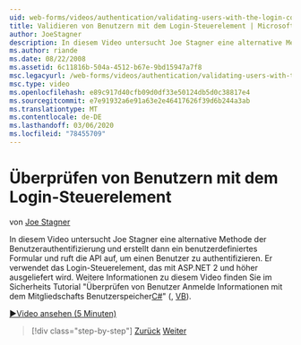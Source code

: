 ```yaml
---
uid: web-forms/videos/authentication/validating-users-with-the-login-control
title: Validieren von Benutzern mit dem Login-Steuerelement | Microsoft-Dokumentation
author: JoeStagner
description: In diesem Video untersucht Joe Stagner eine alternative Methode der Benutzerauthentifizierung und erstellt dann ein benutzerdefiniertes Formular und ruft die API auf, um eine Verwendung zu authentifizieren...
ms.author: riande
ms.date: 08/22/2008
ms.assetid: 6c11816b-504a-4512-b67e-9bd15947a7f8
msc.legacyurl: /web-forms/videos/authentication/validating-users-with-the-login-control
msc.type: video
ms.openlocfilehash: e89c917d40cfb09d0df33e50124db5d0c38817e4
ms.sourcegitcommit: e7e91932a6e91a63e2e46417626f39d6b244a3ab
ms.translationtype: MT
ms.contentlocale: de-DE
ms.lasthandoff: 03/06/2020
ms.locfileid: "78455709"
---
```

# <a name="validating-users-with-the-login-control"></a>Überprüfen von Benutzern mit dem Login-Steuerelement

von [Joe Stagner](https://github.com/JoeStagner)

In diesem Video untersucht Joe Stagner eine alternative Methode der Benutzerauthentifizierung und erstellt dann ein benutzerdefiniertes Formular und ruft die API auf, um einen Benutzer zu authentifizieren. Er verwendet das Login-Steuerelement, das mit ASP.NET 2 und höher ausgeliefert wird. Weitere Informationen zu diesem Video finden Sie im Sicherheits Tutorial "Überprüfen von Benutzer Anmelde Informationen mit dem Mitgliedschafts Benutzerspeicher[C#](../../overview/older-versions-security/membership/validating-user-credentials-against-the-membership-user-store-cs.md)" (, [VB](../../overview/older-versions-security/membership/validating-user-credentials-against-the-membership-user-store-vb.md)).

[&#9654;Video ansehen (5 Minuten)](https://channel9.msdn.com/Blogs/ASP-NET-Site-Videos/validating-users-with-the-login-control)

> [!div class="step-by-step"]
> [Zurück](validating-users-manually.md)
> [Weiter](adding-users-to-your-membership-system.md)
